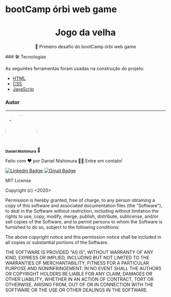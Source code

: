 # bootCamp órbi web game
<h1 align="center">Jogo da velha</h1>
<p align="center">🚀 Primeiro desafio do bootCamp órbi web game</p>
### 🛠 Tecnologias

As seguintes ferramentas foram usadas na construção do projeto:

- [HTML](https://www.w3schools.com/html/)
- [CSS](https://www.w3schools.com/css/)
- [JavaScrip](https://www.w3schools.com/js/)

### Autor
---

<a href="https://github.com/danielNishimura">
 <img style="border-radius: 50%;" src="https://avatars.githubusercontent.com/u/71443012?v=4" width="100px;" alt=""/>
 <br />
 <sub><b>Daniel Nishimura</b></sub></a> <a href="https://github.com/danielNishimura" title="Meu GitHub">🚀</a>


Feito com ❤️ por Daniel Nishimura 👋🏽 Entre em contato!

[![Linkedin Badge](https://img.shields.io/badge/-Daniel-blue?style=flat-square&logo=Linkedin&logoColor=white&link=https://www.linkedin.com/in/daniel-da-silva-nishimura/)](https://www.linkedin.com/in/daniel-da-silva-nishimura/) 
[![Gmail Badge](https://img.shields.io/badge/-nishimurani@gmail.com-c14438?style=flat-square&logo=Gmail&logoColor=white&link=mailto:nishimurani@gmail.com)](mailto:nishimurani@gmail.com)


MIT License

Copyright (c) <2020> <Seu Nome>

Permission is hereby granted, free of charge, to any person obtaining a copy
of this software and associated documentation files (the "Software"), to deal
in the Software without restriction, including without limitation the rights
to use, copy, modify, merge, publish, distribute, sublicense, and/or sell
copies of the Software, and to permit persons to whom the Software is
furnished to do so, subject to the following conditions:

The above copyright notice and this permission notice shall be included in all
copies or substantial portions of the Software.

THE SOFTWARE IS PROVIDED "AS IS", WITHOUT WARRANTY OF ANY KIND, EXPRESS OR
IMPLIED, INCLUDING BUT NOT LIMITED TO THE WARRANTIES OF MERCHANTABILITY,
FITNESS FOR A PARTICULAR PURPOSE AND NONINFRINGEMENT. IN NO EVENT SHALL THE
AUTHORS OR COPYRIGHT HOLDERS BE LIABLE FOR ANY CLAIM, DAMAGES OR OTHER
LIABILITY, WHETHER IN AN ACTION OF CONTRACT, TORT OR OTHERWISE, ARISING FROM,
OUT OF OR IN CONNECTION WITH THE SOFTWARE OR THE USE OR OTHER DEALINGS IN THE
SOFTWARE.
